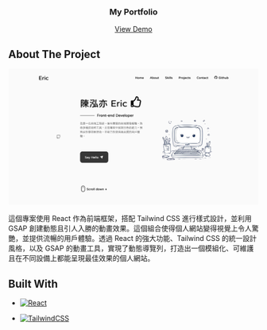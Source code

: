<a name="readme-top"></a>

<div align="center">
  <h3 align="center">My Portfolio</h3>

  <p align="center">
    <a href="">View Demo</a>
  </p>
</div>

<!-- ABOUT THE PROJECT -->

## About The Project

[![Portfolio][product-screenshot]]()

這個專案使用 React 作為前端框架，搭配 Tailwind CSS 進行樣式設計，並利用 GSAP 創建動態且引人入勝的動畫效果。這個組合使得個人網站變得視覺上令人驚艷，並提供流暢的用戶體驗。透過 React 的強大功能、Tailwind CSS 的統一設計風格，以及 GSAP 的動畫工具，實現了動態導覽列，打造出一個模組化、可維護且在不同設備上都能呈現最佳效果的個人網站。

## Built With

- [![React][react.js]][react-url]

* [![TailwindCSS][TailwindCSS]][TailwindCSS-url]

<!-- MARKDOWN LINKS & IMAGES -->

[product-screenshot]: public/img/project-1.png

[react.js]: https://img.shields.io/badge/React-20232A?style=for-the-badge&logo=react&logoColor=61DAFB

[react-url]: https://reactjs.org/

[TailwindCSS]: https://img.shields.io/badge/tailwindcss-38B2AC?style=for-the-badge&logo=tailwind-css&logoColor=white

[TailwindCSS-url]: https://tailwindcss.com/

